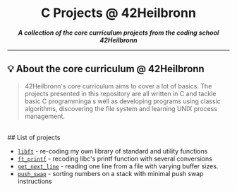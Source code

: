 <h1 align="center">
	C Projects @ 42Heilbronn
</h1>

<p align="center">
	<b><i> A collection of the core curriculum projects from the coding school 42Heilbronn</i></b><br>

---
## 💡  About the core curriculum @ 42Heilbronn

> 42Heilbronn's core curriculum aims to cover a lot of basics. The projects presented in this repository are all written in C and tackle basic C programminga s well as developing programs using classic algorithms, discovering the file system and learning UNIX process management. 
<br>
## List of projects

* [`libft`](./Libft)			- re-coding my own library of standard and utility functions
* [`ft_printf`](./ft_printf) 	- recoding libc's printf function with several conversions
* [`get_next_line`](./get_next_line) - reading one line from a file with varying buffer sizes.
* [`push_swap`](./push_swap)		- sorting numbers on a stack with minimal push swap instructions
<br>